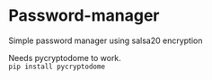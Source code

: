 # Password-manager  
Simple password manager using salsa20 encryption  

Needs pycryptodome to work.  
```pip install pycryptodome```  
